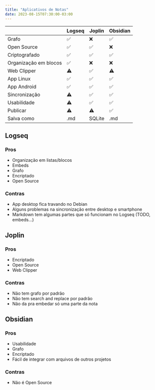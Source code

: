 ```yaml
---
title: "Aplicativos de Notas"
date: 2023-08-15T07:30:00-03:00
---
```


|                       | Logseq | Joplin | Obsidian |
| --------------------- | ------ | ------ | -------- |
| Grafo                 | ✅     | ❌     | ✅       |
| Open Source           | ✅     | ✅     | ❌       |
| Criptografado         | ✅     | ✅     | ✅       |
| Organização em blocos | ✅     | ❌     | ❌       |
| Web Clipper           | ⚠️     | ✅     | ⚠️       |
| App Linux             | ✅     | ✅     | ✅       |
| App Android           | ✅     | ✅     | ✅       |
| Sincronização         | ⚠️     | ✅     | ✅       |
| Usabilidade           | ⚠️     | ✅     | ✅       |
| Publicar              | ⚠️     | ⚠️     | ✅       |
| Salva como            | .md    | SQLite | .md      |

## Logseq
### Pros
- Organização em listas/blocos
- Embeds
- Grafo
- Encriptado
- Open Source
### Contras
- App desktop fica travando no Debian
- Alguns problemas na sincronização entre desktop e smartphone
- Markdown tem algumas partes que só funcionam no Logseq (TODO, embeds...)

## Joplin
### Pros
- Encriptado
- Open Source
- Web Clipper
### Contras
- Não tem grafo por padrão
- Não tem search and replace por padrão
- Não da pra embedar só uma parte da nota


## Obsidian
### Pros
- Usabilidade 
- Grafo
- Encriptado
- Fácil de integrar com arquivos de outros projetos
### Contras
- Não é Open Source